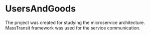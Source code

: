 # UsersAndGoods
The project was created for studying the microservice architecture. MassTransit framework was used for the service communication.
